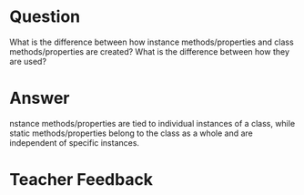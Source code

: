 # Question

What is the difference between how instance methods/properties and class methods/properties are created? What is the difference between how they are used?

# Answer
nstance methods/properties are tied to individual instances of a class, while static methods/properties belong to the class as a whole and are independent of specific instances.

# Teacher Feedback
